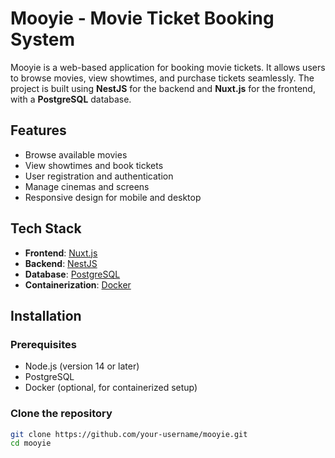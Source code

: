 # Mooyie - Movie Ticket Booking System

Mooyie is a web-based application for booking movie tickets. It allows users to browse movies, view showtimes, and purchase tickets seamlessly. The project is built using **NestJS** for the backend and **Nuxt.js** for the frontend, with a **PostgreSQL** database.

## Features

- Browse available movies
- View showtimes and book tickets
- User registration and authentication
- Manage cinemas and screens
- Responsive design for mobile and desktop

## Tech Stack

- **Frontend**: [Nuxt.js](https://nuxtjs.org/)
- **Backend**: [NestJS](https://nestjs.com/)
- **Database**: [PostgreSQL](https://www.postgresql.org/)
- **Containerization**: [Docker](https://www.docker.com/)

## Installation

### Prerequisites

- Node.js (version 14 or later)
- PostgreSQL
- Docker (optional, for containerized setup)

### Clone the repository

```bash
git clone https://github.com/your-username/mooyie.git
cd mooyie
```
